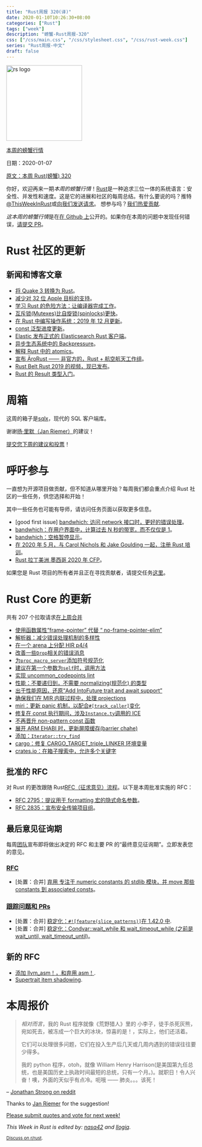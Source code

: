 ```yaml
---
title: "Rust周报 320(译)"
date: 2020-01-10T10:26:30+08:00
categories: ["Rust"]
tags: ["week"]
description: "螃蟹-Rust周报-320"
css: ["/css/main.css", "/css/stylesheet.css", "/css/rust-week.css"]
series: "Rust周报-中文"
draft: false
---
```


<img src="https://www.rust-lang.org/static/images/rust-logo-blk.svg" alt="rs logo" class="medium-zoom-image" style="
    width: 200px;
    background: white;
">

[本周的螃蟹行情](https://this-week-in-rust.org/)

日期：2020-01-07

[原文：本周 Rust(螃蟹) 320](https://this-week-in-rust.org/blog/2020/01/07/this-week-in-rust-320/)

你好，欢迎再来一期*本周的螃蟹行情*！[Rust](http://rust-lang.org)是一种追求三位一体的系统语言：安全性、并发性和速度。这是它的进展和社区的每周总结。有什么要说的吗？推特[@ThisWeekInRust](https://twitter.com/ThisWeekInRust)或[向我们发送请求](https://github.com/cmr/this-week-in-rust)。 想参与吗？[我们热爱贡献](https://github.com/rust-lang/rust/blob/master/CONTRIBUTING.md).

*这本周的螃蟹行情*是在[在 Github 上](https://github.com/cmr/this-week-in-rust)公开的。如果你在本周的问题中发现任何错误，[请提交 PR](https://github.com/cmr/this-week-in-rust/pulls)。

# Rust 社区的更新

## 新闻和博客文章

- [将 Quake 3 转换为 Rust](https://immunant.com/blog/2020/01/quake3/)。
- [减少对 32 位 Apple 目标的支持](https://blog.rust-lang.org/2020/01/03/reducing-support-for-32-bit-apple-targets.html)。
- [学习 Rust 的危险方法：让编译器完成工作](http://cliffle.com/p/dangerust/6/)。
- [互斥锁(Mutexes)比自旋锁(spinlocks)更快](https://matklad.github.io/2020/01/04/mutexes-are-faster-than-spinlocks.html)。
- [在 Rust 中编写操作系统：2019 年 12 月更新](https://os.phil-opp.com/status-update/2020-01-07/)。
- [const 泛型进度更新](https://github.com/rust-lang/rust/issues/44580#issuecomment-570191702)。
- [Elastic 发布正式的 Elasticsearch Rust 客户端](https://github.com/elastic/elasticsearch-rs)。
- [异步生态系统中的 Backpressure](https://lucumr.pocoo.org/2020/1/1/async-pressure/)。
- [解释 Rust 中的 atomics](https://cfsamsonbooks.gitbook.io/explaining-atomics-in-rust/)。
- [宣布 ÄroRust —— 非官方的，Rust + 航空航天工作组](https://github.com/AeroRust)。
- [Rust Belt Rust 2019 的视频，现已发布](https://www.youtube.com/playlist?list=PLgC1L0fKd7UkVwjVlOySfMnn80Qs5TOLb)。
- [Rust 的 Result 类型入门](https://medium.com/@JoeKreydt/a-primer-on-rusts-result-type-66363cf18e6a)。

# 周箱

这周的箱子是[sqlx](https://crates.io/crates/sqlx)，现代的 SQL 客户端库。

谢谢[扬·里默（Jan Riemer）](https://users.rust-lang.org/t/crate-of-the-week/2704/698)的建议！

[提交您下周的建议和投票][submit_crate]！

[submit_crate]: https://users.rust-lang.org/t/crate-of-the-week/2704

# 呼吁参与

一直想为开源项目做贡献，但不知道从哪里开始？每周我们都会重点介绍 Rust 社区的一些任务，供您选择和开始！

其中一些任务也可能有导师，请访问任务页面以获取更多信息。

- \[good first issue] [bandwhich: 访问 network 接口时，更好的错误处理](https://github.com/imsnif/bandwhich/issues/73)。
- [bandwhich：在用户界面中，计算过去 N 秒的带宽，而不仅仅是 1](https://github.com/imsnif/bandwhich/issues/14)。
- [bandwhich：空格暂停显示](https://github.com/imsnif/bandwhich/issues/74)。
- [在 2020 年 5 月，与 Carol Nichols 和 Jake Goulding 一起，注册 Rust 培训](https://docs.google.com/forms/d/e/1FAIpQLSdIJy7JbftA27qJlxEgR9Q5o1MB3kXqnH3bthTJbg7KS-P0YQ/viewform)。
- [Rust 拉丁美洲 墨西哥 2020 年 CFP](https://cfp.rustlatam.org/events/rust-latam-mexico-2020)。

如果您是 Rust 项目的所有者并且正在寻找贡献者，请提交任务[这里][guidelines]。

[guidelines]: https://users.rust-lang.org/t/twir-call-for-participation/4821

# Rust Core 的更新

共有 207 个拉取请求[在上周合并][merged]

[merged]: https://github.com/search?q=is%3Apr+org%3Arust-lang+is%3Amerged+merged%3A2019-12-30..2019-01-06

- [使用函数属性“frame-pointer” 代替 “ no-frame-pointer-elim”](https://github.com/rust-lang/rust/pull/67748)
- [解析器：减少错误处理机制的多样性](https://github.com/rust-lang/rust/pull/67744)
- [在一个 arena 上分配 HIR p4/4](https://github.com/rust-lang/rust/pull/67032)
- [改善一些`Drop`相关的错误消息](https://github.com/rust-lang/rust/pull/67823)
- [为`proc_macro_server`添加符号规范化](https://github.com/rust-lang/rust/pull/67702)
- [建议在第一个参数为`self`时，调用方法](https://github.com/rust-lang/rust/pull/66913)
- [实现 uncommon_codepoints lint](https://github.com/rust-lang/rust/pull/67810)
- [性能：不要递归到，不需要 normalizing(规范化) 的类型](https://github.com/rust-lang/rust/pull/67808)
- [出于性能原因，还原“Add IntoFuture trait and await support”](https://github.com/rust-lang/rust/pull/67768)
- [确保我们在 MIR 内联过程中，处理 projections](https://github.com/rust-lang/rust/pull/67796)
- [miri：更新 panic 机制，以配合`#[track_caller]`变化](https://github.com/rust-lang/miri/pull/1137)
- [修复在 const 执行期间，涉及`Instance.ty`调用的 ICE](https://github.com/rust-lang/rust/pull/67800)
- [不再晋升 non-pattern const 函数](https://github.com/rust-lang/rust/pull/67531)
- [展开 ARM EHABI 时，更新屏障缓存(barrier chahe)](https://github.com/rust-lang/rust/pull/67779)
- [添加：`Iterator::try_find`](https://github.com/rust-lang/rust/pull/63177)
- [cargo：修复 CARGO_TARGET_triple_LINKER 环境变量](https://github.com/rust-lang/cargo/pull/7763)
- [crates.io：在箱子搜索中，允许多个关键字](https://github.com/rust-lang/crates.io/pull/1543)

## 批准的 RFC

对 Rust 的更改跟随 Rust[RFC（征求意见）流程](https://github.com/rust-lang/rfcs#rust-rfcs)。以下是本周批准实施的 RFC：

- [RFC 2795：提议用于 formatting 宏的隐式命名参数](https://github.com/rust-lang/rfcs/pull/2795)。
- [RFC 2835：宣布安全传输项目组](https://github.com/rust-lang/rfcs/pull/2835)。

## 最后意见征询期

每周[团队](https://www.rust-lang.org/team.html)宣布即将做出决定的 RFC 和主要 PR 的“最终意见征询期”。立即发表您的意见。

### [RFC](https://github.com/rust-lang/rfcs/labels/final-comment-period)

- \[处置：合并] [弃用 专注于 numeric constants 的 stdlib 模块，并 move 那些 constants 到 associated consts](https://github.com/rust-lang/rfcs/pull/2700)。

### [跟踪问题和 PRs](https://github.com/rust-lang/rust/labels/final-comment-period)

- \[处置：合并] [稳定化：`#![feature(slice_patterns)]`在 1.42.0 中](https://github.com/rust-lang/rust/pull/67712).
- \[处置：合并] [稳定化：Condvar::wait_while 和 wait_timeout_while (之前是 wait_until, wait_timeout_until)](https://github.com/rust-lang/rust/pull/67076)。

## 新的 RFC

- [添加 llvm_asm！，和弃用 asm！](https://github.com/rust-lang/rfcs/pull/2843).
- [Supertrait item shadowing](https://github.com/rust-lang/rfcs/pull/2845).

# 本周报价

> _相对而言_，我的 Rust 程序就像《荒野猎人》里的 小李子，徒手杀死灰熊，宛如死去，被冻成一个巨大的冰块，惊喜的是！，实际上，他们还活着。
>
> 它们可以处理很多问题，它们在投入生产后几天或几周内遇到的错误往往要少得多。
>
> 我的 python 程序，otoh，就像 William Henry Harrison(是美国第九任总统，也是美国历史上执政时间最短的总统，只有一个月。)。就职日！令人兴奋！噢，外面的天似乎有点冷。呃哦 —— 肺炎。。。该死！

– [Jonathan Strong on reddit](https://www.reddit.com/r/rust/comments/ehup6r/reddit_on_rust/fcma8y2)

Thanks to [Jan Riemer](https://users.rust-lang.org/t/twir-quote-of-the-week/328/769) for the suggestion!

[Please submit quotes and vote for next week!](https://users.rust-lang.org/t/twir-quote-of-the-week/328)

_This Week in Rust is edited by: [nasa42](https://github.com/nasa42) and [llogiq](https://github.com/llogiq)._

<small>[Discuss on r/rust](https://www.reddit.com/r/rust/comments/em9hct/this_week_in_rust_320/).</small>
